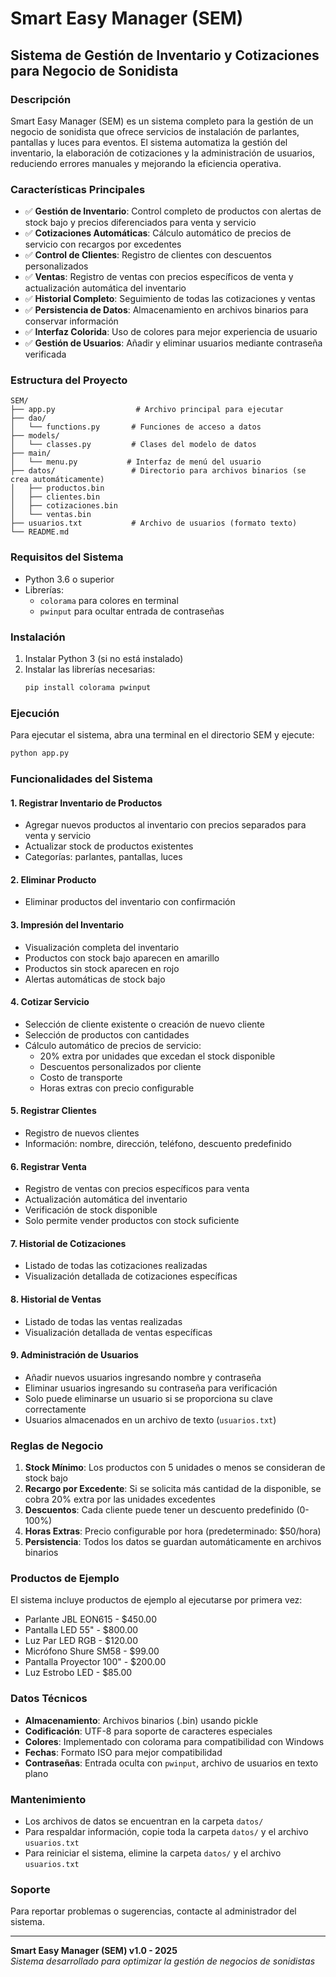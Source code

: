 # Smart Easy Manager (SEM)

## Sistema de Gestión de Inventario y Cotizaciones para Negocio de Sonidista

### Descripción

Smart Easy Manager (SEM) es un sistema completo para la gestión de un negocio de sonidista que ofrece servicios de instalación de parlantes, pantallas y luces para eventos. El sistema automatiza la gestión del inventario, la elaboración de cotizaciones y la administración de usuarios, reduciendo errores manuales y mejorando la eficiencia operativa.

### Características Principales

- ✅ **Gestión de Inventario**: Control completo de productos con alertas de stock bajo y precios diferenciados para venta y servicio  
- ✅ **Cotizaciones Automáticas**: Cálculo automático de precios de servicio con recargos por excedentes  
- ✅ **Control de Clientes**: Registro de clientes con descuentos personalizados  
- ✅ **Ventas**: Registro de ventas con precios específicos de venta y actualización automática del inventario  
- ✅ **Historial Completo**: Seguimiento de todas las cotizaciones y ventas  
- ✅ **Persistencia de Datos**: Almacenamiento en archivos binarios para conservar información  
- ✅ **Interfaz Colorida**: Uso de colores para mejor experiencia de usuario  
- ✅ **Gestión de Usuarios**: Añadir y eliminar usuarios mediante contraseña verificada  

### Estructura del Proyecto

```
SEM/
├── app.py                  # Archivo principal para ejecutar
├── dao/
│   └── functions.py       # Funciones de acceso a datos
├── models/
│   └── classes.py         # Clases del modelo de datos
├── main/
│   └── menu.py           # Interfaz de menú del usuario
├── datos/                 # Directorio para archivos binarios (se crea automáticamente)
│   ├── productos.bin
│   ├── clientes.bin
│   ├── cotizaciones.bin
│   └── ventas.bin
├── usuarios.txt           # Archivo de usuarios (formato texto)
└── README.md
```

### Requisitos del Sistema

- Python 3.6 o superior  
- Librerías:
  - `colorama` para colores en terminal  
  - `pwinput` para ocultar entrada de contraseñas  

### Instalación

1. Instalar Python 3 (si no está instalado)
2. Instalar las librerías necesarias:
   ```bash
   pip install colorama pwinput
   ```

### Ejecución

Para ejecutar el sistema, abra una terminal en el directorio SEM y ejecute:

```bash
python app.py
```

### Funcionalidades del Sistema

#### 1. Registrar Inventario de Productos
- Agregar nuevos productos al inventario con precios separados para venta y servicio
- Actualizar stock de productos existentes
- Categorías: parlantes, pantallas, luces

#### 2. Eliminar Producto
- Eliminar productos del inventario con confirmación

#### 3. Impresión del Inventario
- Visualización completa del inventario
- Productos con stock bajo aparecen en amarillo
- Productos sin stock aparecen en rojo
- Alertas automáticas de stock bajo

#### 4. Cotizar Servicio
- Selección de cliente existente o creación de nuevo cliente
- Selección de productos con cantidades
- Cálculo automático de precios de servicio:
  - 20% extra por unidades que excedan el stock disponible
  - Descuentos personalizados por cliente
  - Costo de transporte
  - Horas extras con precio configurable

#### 5. Registrar Clientes
- Registro de nuevos clientes
- Información: nombre, dirección, teléfono, descuento predefinido

#### 6. Registrar Venta
- Registro de ventas con precios específicos para venta
- Actualización automática del inventario
- Verificación de stock disponible
- Solo permite vender productos con stock suficiente

#### 7. Historial de Cotizaciones
- Listado de todas las cotizaciones realizadas
- Visualización detallada de cotizaciones específicas

#### 8. Historial de Ventas
- Listado de todas las ventas realizadas
- Visualización detallada de ventas específicas

#### 9. Administración de Usuarios
- Añadir nuevos usuarios ingresando nombre y contraseña
- Eliminar usuarios ingresando su contraseña para verificación
- Solo puede eliminarse un usuario si se proporciona su clave correctamente
- Usuarios almacenados en un archivo de texto (`usuarios.txt`)

### Reglas de Negocio

1. **Stock Mínimo**: Los productos con 5 unidades o menos se consideran de stock bajo  
2. **Recargo por Excedente**: Si se solicita más cantidad de la disponible, se cobra 20% extra por las unidades excedentes  
3. **Descuentos**: Cada cliente puede tener un descuento predefinido (0-100%)  
4. **Horas Extras**: Precio configurable por hora (predeterminado: $50/hora)  
5. **Persistencia**: Todos los datos se guardan automáticamente en archivos binarios  

### Productos de Ejemplo

El sistema incluye productos de ejemplo al ejecutarse por primera vez:
- Parlante JBL EON615 - $450.00  
- Pantalla LED 55" - $800.00  
- Luz Par LED RGB - $120.00  
- Micrófono Shure SM58 - $99.00  
- Pantalla Proyector 100" - $200.00  
- Luz Estrobo LED - $85.00  

### Datos Técnicos

- **Almacenamiento**: Archivos binarios (.bin) usando pickle  
- **Codificación**: UTF-8 para soporte de caracteres especiales  
- **Colores**: Implementado con colorama para compatibilidad con Windows  
- **Fechas**: Formato ISO para mejor compatibilidad  
- **Contraseñas**: Entrada oculta con `pwinput`, archivo de usuarios en texto plano  

### Mantenimiento

- Los archivos de datos se encuentran en la carpeta `datos/`
- Para respaldar información, copie toda la carpeta `datos/` y el archivo `usuarios.txt`
- Para reiniciar el sistema, elimine la carpeta `datos/` y el archivo `usuarios.txt`

### Soporte

Para reportar problemas o sugerencias, contacte al administrador del sistema.

---

**Smart Easy Manager (SEM) v1.0 - 2025**  
*Sistema desarrollado para optimizar la gestión de negocios de sonidistas*